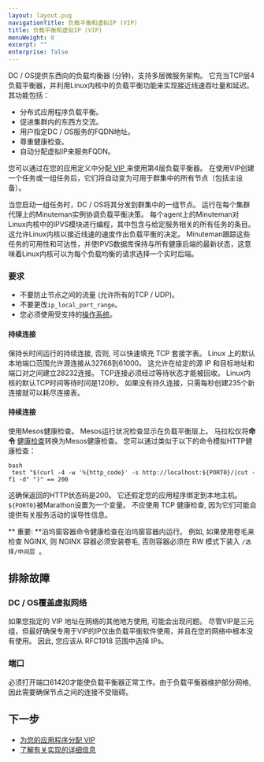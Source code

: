 ```yaml
---
layout: layout.pug
navigationTitle: 负载平衡和虚拟IP (VIP)
title: 负载平衡和虚拟IP (VIP)
menuWeight: 0
excerpt: ""
enterprise: false
---
```

<!-- This source repo for this topic is https://github.com/dcos/dcos-docs -->

DC / OS提供东西向的负载均衡器 (分钟)，支持多层微服务架构。 它充当TCP层4负载平衡器，并利用Linux内核中的负载平衡功能来实现接近线速吞吐量和延迟。 其功能包括：

- 分布式应用程序负载平衡。
- 促进集群内的东西方交流。
- 用户指定DC / OS服务的FQDN地址。
- 尊重健康检查。
- 自动分配虚拟IP来服务FQDN。

您可以通过在您的应用定义中分配[ VIP ](/1.10/networking/load-balancing-vips/virtual-ip-addresses/)来使用第4层负载平衡器。 在使用VIP创建一个任务或一组任务后，它们将自动变为可用于群集中的所有节点（包括主设备）。

当您启动一组任务时，DC / OS将其分发到群集中的一组节点。 运行在每个集群代理上的Minuteman实例协调负载平衡决策。 每个agent上的Minuteman对Linux内核中的IPVS模块进行编程，其中包含与给定服务相关的所有任务的条目。 这允许Linux内核以接近线速的速度作出负载平衡的决定。 Minuteman跟踪这些任务的可用性和可达性，并使IPVS数据库保持与所有健康后端的最新状态，这意味着Linux内核可以为每个负载均衡的请求选择一个实时后端。

### 要求

- 不要防止节点之间的流量 (允许所有的TCP / UDP)。
- 不要更改` ip_local_port_range `。
- 您必须使用受支持的[操作系统](/1.10/installing/oss/custom/system-requirements/)。

#### 持续连接

保持长时间运行的持续连接, 否则, 可以快速填充 TCP 套接字表。 Linux 上的默认本地端口范围允许源连接从32768到61000。 这允许在给定的源 IP 和目标地址和端口对之间建立28232连接。 TCP连接必须经过等待状态才能被回收。 Linux内核的默认TCP时间等待时间是120秒。 如果没有持久连接，只需每秒创建235个新连接就可以耗尽连接表。

#### 持续连接

使用Mesos健康检查。 Mesos运行状况检查显示在负载平衡层上。 马拉松仅将**命令** [健康检查](/1.10/deploying-services/creating-services/health-checks/)转换为Mesos健康检查。 您可以通过类似于以下的命令模拟HTTP健康检查：

    bash
     test "$(curl -4 -w '%{http_code}' -s http://localhost:${PORT0}/|cut -f1 -d" ")" == 200

这确保返回的HTTP状态码是200。 它还假定您的应用程序绑定到本地主机。 ` ${PORT0} `被Marathon设置为一个变量。 不应使用 TCP 健康检查, 因为它们可能会提供有关服务活动的误导性信息。

** 重要: **泊坞窗容器命令健康检查在泊坞窗容器内运行。 例如, 如果使用卷毛来检查 NGINX, 则 NGINX 容器必须安装卷毛, 否则容器必须在 RW 模式下装入 `/选择/中间层 `。

## 排除故障

### DC / OS覆盖虚拟网络

如果您指定的 VIP 地址在网络的其他地方使用, 可能会出现问题。 尽管VIP是三元组，但最好确保专用于VIP的IP仅由负载平衡软件使用，并且在您的网络中根本没有使用。 因此, 您应该从 RFC1918 范围中选择 IPs。

### 端口

必须打开端口61420才能使负载平衡器正常工作。由于负载平衡器维护部分网格, 因此需要确保节点之间的连接不受阻碍。

## 下一步

- [为您的应用程序分配 VIP](/1.10/networking/load-balancing-vips/virtual-ip-addresses/)
- [了解有关实现的详细信息](https://github.com/dcos/minuteman)